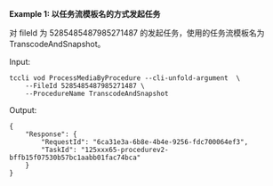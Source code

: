 **Example 1: 以任务流模板名的方式发起任务**

对 fileId 为 5285485487985271487 的发起任务，使用的任务流模板名为 TranscodeAndSnapshot。

Input: 

```
tccli vod ProcessMediaByProcedure --cli-unfold-argument  \
    --FileId 5285485487985271487 \
    --ProcedureName TranscodeAndSnapshot
```

Output: 
```
{
    "Response": {
        "RequestId": "6ca31e3a-6b8e-4b4e-9256-fdc700064ef3",
        "TaskId": "125xxx65-procedurev2-bffb15f07530b57bc1aabb01fac74bca"
    }
}
```

